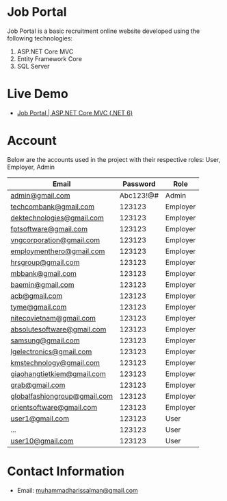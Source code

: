 # Job Portal
Job Portal is a basic recruitment online website developed using the following technologies:
1. ASP.NET Core MVC
2. Entity Framework Core
3. SQL Server

# Live Demo
- [Job Portal | ASP.NET Core MVC (.NET 6)](https://youtu.be/IieFRdl47Us)

# Account
Below are the accounts used in the project with their respective roles: User, Employer, Admin

Email | Password | Role
-------- | -------- | --------
admin@gmail.com | Abc123!@# | Admin
techcombank@gmail.com | 123123 | Employer
dektechnologies@gmail.com | 123123 | Employer
fptsoftware@gmail.com | 123123 | Employer
vngcorporation@gmail.com | 123123 | Employer
employmenthero@gmail.com | 123123 | Employer
hrsgroup@gmail.com | 123123 | Employer
mbbank@gmail.com | 123123 | Employer
baemin@gmail.com | 123123 | Employer
acb@gmail.com | 123123 | Employer
tyme@gmail.com | 123123 | Employer
nitecovietnam@gmail.com | 123123 | Employer
absolutesoftware@gmail.com | 123123 | Employer
samsung@gmail.com | 123123 | Employer
lgelectronics@gmail.com | 123123 | Employer
kmstechnology@gmail.com | 123123 | Employer
giaohangtietkiem@gmail.com | 123123 | Employer
grab@gmail.com | 123123 | Employer
globalfashiongroup@gmail.com | 123123 | Employer
orientsoftware@gmail.com | 123123 | Employer
user1@gmail.com | 123123 | User
... | 123123 | User
user10@gmail.com | 123123 | User

# Contact Information
- Email: muhammadharissalman@gmail.com
